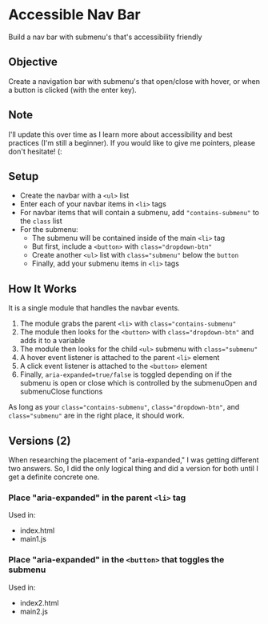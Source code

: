 # Accessible Nav Bar
Build a nav bar with submenu's that's accessibility friendly

## Objective
Create a navigation bar with submenu's that open/close with hover, or when a button is clicked (with the enter key).

## Note
I'll update this over time as I learn more about accessibility and best practices (I'm still a beginner). If you would like to give me pointers, please don't hesitate! (:

## Setup
- Create the navbar with a `<ul>` list
- Enter each of your navbar items in `<li>` tags
- For navbar items that will contain a submenu, add `"contains-submenu"` to the `class` list
- For the submenu:
  - The submenu will be contained inside of the main `<li>` tag
  - But first, include a `<button>` with `class="dropdown-btn"`
  - Create another `<ul>` list with `class="submenu"` below the `button`
  - Finally, add your submenu items in `<li>` tags

## How It Works
It is a single module that handles the navbar events.
1. The module grabs the parent `<li>` with `class="contains-submenu"`
2. The module then looks for the `<button>` with `class="dropdown-btn"` and adds it to a variable
3. The module then looks for the child `<ul>` submenu with `class="submenu"`
4. A hover event listener is attached to the parent `<li>` element
5. A click event listener is attached to the `<button>` element
6. Finally, `aria-expanded=true/false` is toggled depending on if the submenu is open or close which is controlled by the submenuOpen and submenuClose functions

As long as your `class="contains-submenu"`, `class="dropdown-btn"`, and `class="submenu"` are in the right place, it should work.

## Versions (2)
When researching the placement of "aria-expanded," I was getting different two answers. So, I did the only logical thing and did a version for both until I get a definite concrete one.

### Place "aria-expanded" in the parent `<li>` tag
Used in:
- index.html
- main1.js

### Place "aria-expanded" in the `<button>` that toggles the submenu
Used in:
- index2.html
- main2.js